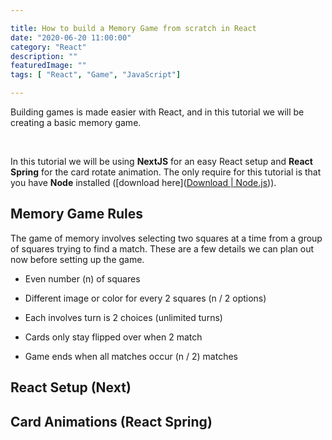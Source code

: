 ```yaml
---

title: How to build a Memory Game from scratch in React
date: "2020-06-20 11:00:00"
category: "React"
description: ""
featuredImage: ""
tags: [ "React", "Game", "JavaScript"]

---
```


Building games is made easier with React, and in this tutorial we will be creating a basic memory game.

&nbsp;

In this tutorial we will be using **NextJS** for an easy React setup and **React Spring** for the card rotate animation. The only require for this tutorial is that you have **Node** installed ([download here]([Download | Node.js](https://nodejs.org/en/download/))).

## Memory Game Rules

The game of memory involves selecting two squares at a time from a group of squares trying to find a match. These are a few details we can plan out now before setting up the game.

- Even number (n) of squares

- Different image or color for every 2 squares (n / 2 options)

- Each involves turn is 2 choices (unlimited turns)

- Cards only stay flipped over when 2 match

- Game ends when all matches occur (n / 2) matches



## React Setup (Next)







## Card Animations (React Spring)